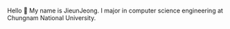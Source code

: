######
Hello 👋
My name is JieunJeong. I major in computer science engineering at Chungnam National University.


<!--- 👋 Hi, I’m @ssstopeun
- 👀 I’m interested in ...
- 🌱 I’m currently learning ...
- 💞️ I’m looking to collaborate on ...
- 📫 How to reach me ...
ssstopeun/ssstopeun is a ✨ special ✨ repository because its `README.md` (this file) appears on your GitHub profile.
You can click the Preview link to take a look at your changes.
--->
